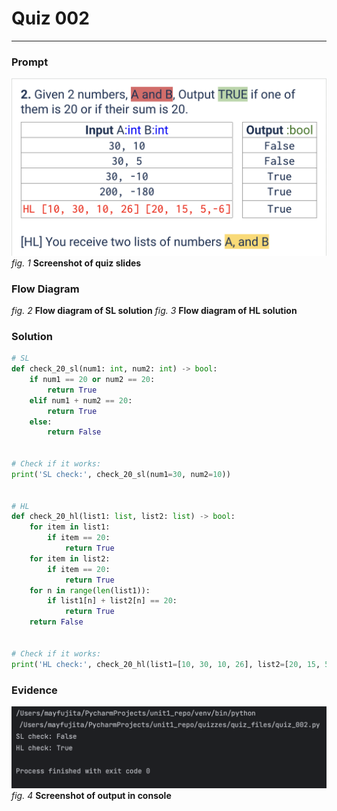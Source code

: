 # Quiz 002
<hr>

### Prompt
![](images/quiz_002_slide.png)
*fig. 1* **Screenshot of quiz slides**

### Flow Diagram
*fig. 2* **Flow diagram of SL solution**
*fig. 3* **Flow diagram of HL solution**

### Solution
```.py
# SL
def check_20_sl(num1: int, num2: int) -> bool:
    if num1 == 20 or num2 == 20:
        return True
    elif num1 + num2 == 20:
        return True
    else:
        return False


# Check if it works:
print('SL check:', check_20_sl(num1=30, num2=10))


# HL
def check_20_hl(list1: list, list2: list) -> bool:
    for item in list1:
        if item == 20:
            return True
    for item in list2:
        if item == 20:
            return True
    for n in range(len(list1)):
        if list1[n] + list2[n] == 20:
            return True
    return False


# Check if it works:
print('HL check:', check_20_hl(list1=[10, 30, 10, 26], list2=[20, 15, 5, -6]))
```

### Evidence
![](images/quiz_002_evidence.png)
*fig. 4* **Screenshot of output in console**